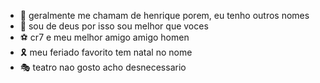 - 🦴 geralmente me chamam de henrique porem, eu tenho outros nomes
- 🦢 sou de deus por isso sou melhor que voces
- ⚽ cr7 e meu melhor amigo amigo homen
- 🎗 meu feriado favorito tem natal no nome
- 🎭 teatro nao gosto acho desnecessario

<!---
henrique05gomes/henrique05gomes is a ✨ special ✨ praticamente, eu trabalho aqui desde 2016, mais minha conta antiga foi hackeada, eu trabalho na escola santo olimpia, eu te adoro voces me aman, mais o mosso e o osso nao e amigo pratico
--->
